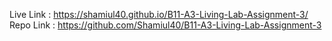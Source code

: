 Live Link : https://shamiul40.github.io/B11-A3-Living-Lab-Assignment-3/
Repo Link : https://github.com/Shamiul40/B11-A3-Living-Lab-Assignment-3